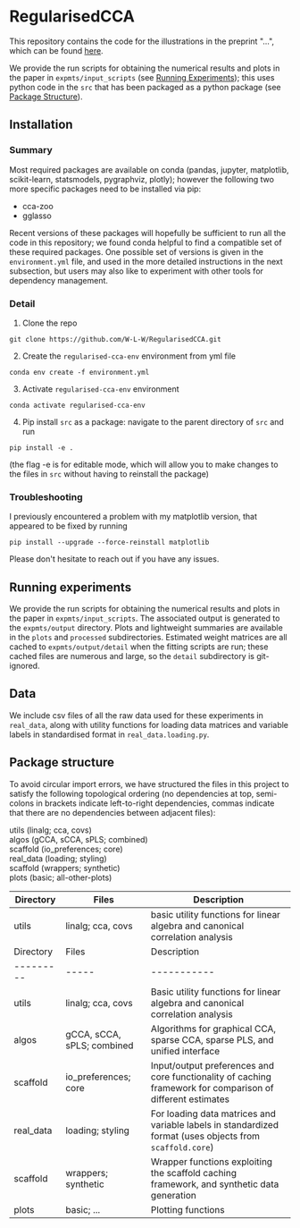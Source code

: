 # RegularisedCCA

This repository contains the code for the illustrations in the preprint "...", which can be found [here](link-to-follow).

We provide the run scripts for obtaining the numerical results and plots in the paper in `expmts/input_scripts` (see [Running Experiments](#running-experiments)); this uses python code in the `src` that has been packaged as a python package (see [Package Structure](#package-structure)).

## Installation
### Summary
Most required packages are available on conda (pandas, jupyter, matplotlib, scikit-learn, statsmodels, pygraphviz, plotly); however the following two more specific packages need to be installed via pip:
- cca-zoo
- gglasso

Recent versions of these packages will hopefully be sufficient to run all the code in this repository; we found conda helpful to find a compatible set of these required packages. 
One possible set of versions is given in the `environment.yml` file, and used in the more detailed instructions in the next subsection, but users may also like to experiment with other tools for dependency management.


### Detail
1. Clone the repo
```
git clone https://github.com/W-L-W/RegularisedCCA.git
```

2. Create the `regularised-cca-env` environment from yml file 
```
conda env create -f environment.yml
```

3. Activate `regularised-cca-env` environment
```
conda activate regularised-cca-env
```

4. Pip install `src` as a package: navigate to the parent directory of `src` and run
```
pip install -e .
```
(the flag -e is for editable mode, which will allow you to make changes to the files in `src` without having to reinstall the package)


### Troubleshooting
I previously encountered a problem with my matplotlib version, that appeared to be fixed by running
```
pip install --upgrade --force-reinstall matplotlib
```

Please don't hesitate to reach out if you have any issues.

## Running experiments

We provide the run scripts for obtaining the numerical results and plots in the paper in `expmts/input_scripts`.
The associated output is generated to the `expmts/output` directory.
Plots and lightweight summaries are available in the `plots` and `processed` subdirectories.
Estimated weight matrices are all cached to `expmts/output/detail` when the fitting scripts are run; these cached files are numerous and large, so the `detail` subdirectory is git-ignored.


## Data
We include csv files of all the raw data used for these experiments in `real_data`, along with utility functions for loading data matrices and variable labels in standardised format in `real_data.loading.py`.


## Package structure
To avoid circular import errors, we have structured the files in this project to satisfy the following topological ordering (no dependencies at top, semi-colons in brackets indicate left-to-right dependencies, commas indicate that there are no dependencies between adjacent files):

utils (linalg; cca, covs)  
algos (gCCA, sCCA, sPLS; combined)  
scaffold (io_preferences; core)  
real_data (loading; styling)  
scaffold (wrappers; synthetic)  
plots (basic; all-other-plots)  

| Directory | Files | Description |
| --------- | ----- | ----------- |
| utils | linalg; cca, covs | basic utility functions for linear algebra and canonical correlation analysis |
| Directory | Files | Description |
| --------- | ----- | ----------- |
| utils | linalg; cca, covs | Basic utility functions for linear algebra and canonical correlation analysis |
| algos | gCCA, sCCA, sPLS; combined | Algorithms for graphical CCA, sparse CCA, sparse PLS, and unified interface |
| scaffold | io_preferences; core | Input/output preferences and core functionality of caching framework for comparison of different estimates |
| real_data | loading; styling | For loading data matrices and variable labels in standardized format (uses objects from `scaffold.core`) |
| scaffold | wrappers; synthetic | Wrapper functions exploiting the scaffold caching framework, and synthetic data generation |
| plots | basic; ... | Plotting functions |
